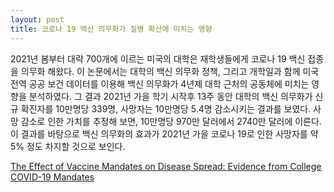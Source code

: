 ```yaml
---
layout: post
title: 코로나 19 백신 의무화가 질병 확산에 미치는 영향
---
```


2021년 봄부터 대략 700개에 이르는 미국의 대학은 재학생들에게 코로나 19 백신 접종을 의무화 해왔다. 이 논문에서는 대학의 백신 의무화 정책, 그리고 개학일과 함께 미국 전역 공공 보건 데이터를 이용해 백신 의무화가 4년제 대학 근처의 공동체에 미치는 영향을 분석하였다. 그 결과 2021년 가을 학기 시작후 13주 동안 대학의 백신 의무화가 신규 확진자를 10만명당 339명, 사망자는 10만명당 5.4명 감소시키는 결과를 보였다. 사망 감소로 인한 가치를 추정해 보면, 10만명당 970만 달러에서 2740만 달러에 이른다. 이 결과를 바탕으로 백신 의무화의 효과가 2021년 가을 코로나 19로 인한 사망자를 약 5% 정도 차지할 것으로 보인다.

[The Effect of Vaccine Mandates on Disease Spread: Evidence from College COVID-19 Mandates](https://www.nber.org/papers/w30303#fromrss)
